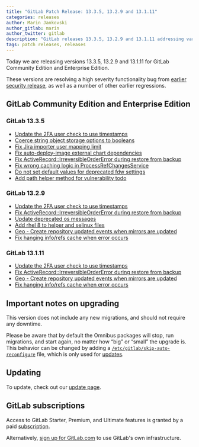 ```yaml
---
title: "GitLab Patch Release: 13.3.5, 13.2.9 and 13.1.11"
categories: releases
author: Marin Jankovski
author_gitlab: marin
author_twitter: gitlab
description: "GitLab releases 13.3.5, 13.2.9 and 13.1.11 addressing various regressions"
tags: patch releases, releases
---
```


<!-- For detailed instructions on how to complete this, please see https://gitlab.com/gitlab-org/release/docs/blob/master/general/patch/blog-post.md -->

Today we are releasing versions 13.3.5, 13.2.9 and 13.1.11 for GitLab Community Edition and Enterprise Edition.

These versions are resolving a high severity functionality bug from [earlier security release](/releases/2020/09/02/security-release-gitlab-13-3-3-released/), as well as a number of other earlier regressions.

## GitLab Community Edition and Enterprise Edition

### GitLab 13.3.5

* [Update the 2FA user check to use timestamps](https://gitlab.com/gitlab-org/gitlab/-/merge_requests/41327)
* [Coerce string object storage options to booleans](https://gitlab.com/gitlab-org/gitlab/-/merge_requests/39901)
* [Fix Jira importer user mapping limit](https://gitlab.com/gitlab-org/gitlab/-/merge_requests/40310)
* [Fix auto-deploy-image external chart dependencies](https://gitlab.com/gitlab-org/gitlab/-/merge_requests/40730)
* [Fix ActiveRecord::IrreversibleOrderError during restore from backup](https://gitlab.com/gitlab-org/gitlab/-/merge_requests/40789)
* [Fix wrong caching logic in ProcessRefChangesService](https://gitlab.com/gitlab-org/gitlab/-/merge_requests/40821)
* [Do not set default values for deprecated fdw settings](https://gitlab.com/gitlab-org/omnibus-gitlab/-/merge_requests/4528)
* [Add path helper method for vulnerability todo](https://gitlab.com/gitlab-org/gitlab/-/merge_requests/40935)

### GitLab 13.2.9

* [Update the 2FA user check to use timestamps](https://gitlab.com/gitlab-org/gitlab/-/merge_requests/41327)
* [Fix ActiveRecord::IrreversibleOrderError during restore from backup](https://gitlab.com/gitlab-org/gitlab/-/merge_requests/40789)
* [Update deprecated os messages](https://gitlab.com/gitlab-org/omnibus-gitlab/-/merge_requests/4477)
* [Add rhel 8 to helper and selinux files](https://gitlab.com/gitlab-org/omnibus-gitlab/-/merge_requests/4501)
* [Geo - Create repository updated events when mirrors are updated](https://gitlab.com/gitlab-org/gitlab/-/merge_requests/39295)
* [Fix hanging info/refs cache when error occurs](https://gitlab.com/gitlab-org/gitaly/-/merge_requests/2497)

### GitLab 13.1.11

* [Update the 2FA user check to use timestamps](https://gitlab.com/gitlab-org/gitlab/-/merge_requests/41327)
* [Fix ActiveRecord::IrreversibleOrderError during restore from backup](https://gitlab.com/gitlab-org/gitlab/-/merge_requests/40789)
* [Geo - Create repository updated events when mirrors are updated](https://gitlab.com/gitlab-org/gitlab/-/merge_requests/39295)
* [Fix hanging info/refs cache when error occurs](https://gitlab.com/gitlab-org/gitaly/-/merge_requests/2497)

## Important notes on upgrading

This version does not include any new migrations, and should not require any
downtime.

Please be aware that by default the Omnibus packages will stop, run migrations,
and start again, no matter how “big” or “small” the upgrade is. This behavior
can be changed by adding a [`/etc/gitlab/skip-auto-reconfigure`](http://docs.gitlab.com/omnibus/update/README.html) file,
which is only used for [updates](https://docs.gitlab.com/omnibus/update/README.html).

## Updating

To update, check out our [update page](/update/).

## GitLab subscriptions

Access to GitLab Starter, Premium, and Ultimate features is granted by a paid [subscription](/pricing/).

Alternatively, [sign up for GitLab.com](https://gitlab.com/users/sign_in)
to use GitLab's own infrastructure.

